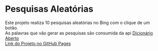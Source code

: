 # Pesquisas Aleatórias

Este projeto realiza 10 pesquisas aleatórias no Bing com o clique de um botão.\
As palavras que vão gerar as pesquisas são consumida da api [Dicionário Aberto](https://api.dicionario-aberto.net)\
[Link do Projeto no GitHub Pages](https://lucaslima7027.github.io/pesquisas_aleatorias/)